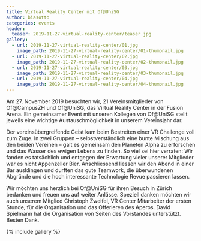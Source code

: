 ```yaml
---
title: Virtual Reality Center mit Of@UniSG
author: biasotto
categories: events
header:
  teaser: 2019-11-27-virtual-reality-center/teaser.jpg
gallery:
  - url: 2019-11-27-virtual-reality-center/01.jpg
    image_path: 2019-11-27-virtual-reality-center/01-thumbnail.jpg
  - url: 2019-11-27-virtual-reality-center/02.jpg
    image_path: 2019-11-27-virtual-reality-center/02-thumbnail.jpg
  - url: 2019-11-27-virtual-reality-center/03.jpg
    image_path: 2019-11-27-virtual-reality-center/03-thumbnail.jpg
  - url: 2019-11-27-virtual-reality-center/04.jpg
    image_path: 2019-11-27-virtual-reality-center/04-thumbnail.jpg
---
```


Am 27. November 2019 besuchten wir, 21 Vereinsmitglieder von Of@CampusZH und
Of@UniSG, das Virtual Reality Center in der Fusion Arena. Ein gemeinsamer Event mit
unseren Kollegen von Of@UniSG stellt jeweils eine wichtige Austauschmöglichkeit in
unserem Vereinsjahr dar.

Der vereinsübergreifende Geist kam beim Bestreiten einer VR Challenge voll zum Zuge. In
zwei Gruppen – selbstverständlich eine bunte Mischung aus den beiden Vereinen – galt es
gemeinsam den Planeten Alpha zu erforschen und das Wasser des ewigen Lebens zu
finden. So viel sei hier verraten: Wir fanden es tatsächlich und entgegen der Erwartung vieler
unserer Mitglieder war es nicht Appenzeller Bier.
Anschliessend liessen wir den Abend in einer Bar ausklingen und durften das gute
Teamwork, die überwundenen Abgründe und die hoch interessante Technologie Revue
passieren lassen.

Wir möchten uns herzlich bei Of@UniSG für ihren Besuch in Zürich bedanken und freuen
uns auf weiter Anlässe. Speziell danken möchten wir auch unserem Mitglied Christoph
Zweifel, VR Center Mitarbeiter der ersten Stunde, für die Organisation und das Offerieren
des Aperos. David Spielmann hat die Organisation von Seiten des Vorstandes unterstützt.
Besten Dank.

{% include gallery %}

